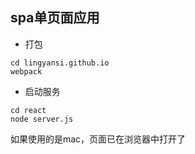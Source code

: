 ## spa单页面应用

- 打包
```
cd lingyansi.github.io
webpack
```
- 启动服务
```
cd react
node server.js
```
如果使用的是mac，页面已在浏览器中打开了
